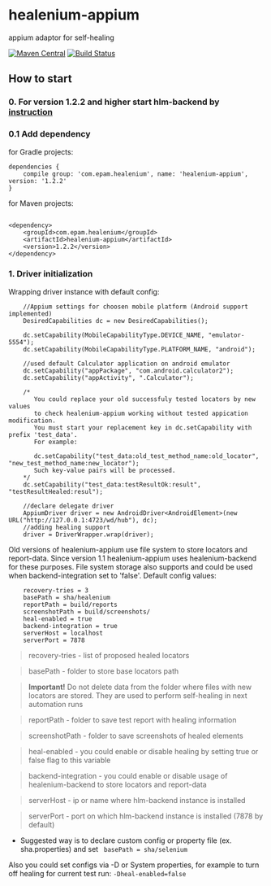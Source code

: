 # healenium-appium
appium adaptor for self-healing

[![Maven Central](https://maven-badges.herokuapp.com/maven-central/com.epam.healenium/healenium-appium/badge.svg)](https://maven-badges.herokuapp.com/maven-central/com.epam.healenium/healenium-appium/)
[![Build Status](https://github.com/healenium/healenium-appium/workflows/Java-CI-test/badge.svg)](https://github.com/healenium/healenium-appium/workflows/Java-CI-test/badge.svg)

## How to start

### 0. For version 1.2.2 and higher start hlm-backend by [instruction](https://github.com/healenium/healenium-backend) 

### 0.1 Add dependency 

for Gradle projects:
``` 
dependencies {
    compile group: 'com.epam.healenium', name: 'healenium-appium', version: '1.2.2'
}
```

for Maven projects:
``` 

<dependency>
	<groupId>com.epam.healenium</groupId>
	<artifactId>healenium-appium</artifactId>
	<version>1.2.2</version>
</dependency>
```
### 1. Driver initialization
 Wrapping driver instance with default config:
``` 
    //Appium settings for choosen mobile platform (Android support implemented)
    DesiredCapabilities dc = new DesiredCapabilities();

    dc.setCapability(MobileCapabilityType.DEVICE_NAME, "emulator-5554");
    dc.setCapability(MobileCapabilityType.PLATFORM_NAME, "android");
    
    //used default Calculator application on android emulator
    dc.setCapability("appPackage", "com.android.calculator2");
    dc.setCapability("appActivity", ".Calculator");

    /*
       You could replace your old successfuly tested locators by new values
       to check healenium-appium working without tested appication modification.
       You must start your replacement key in dc.setCapability with prefix 'test_data'.
       For example:
       
       dc.setCapability("test_data:old_test_method_name:old_locator", "new_test_method_name:new_locator");
       Such key-value pairs will be processed.
    */
    dc.setCapability("test_data:testResultOk:result", "testResultHealed:resul");

    //declare delegate driver
    AppiumDriver driver = new AndroidDriver<AndroidElement>(new URL("http://127.0.0.1:4723/wd/hub"), dc);
    //adding healing support
    driver = DriverWrapper.wrap(driver);
 ```
 Old versions of healenium-appium use file system to store locators and report-data. Since version 1.1 
 healenium-appium uses healenium-backend for these purposes. File system storage also supports and could
 be used when backend-integration set to 'false'.
 Default config values:
``` 
    recovery-tries = 3
    basePath = sha/healenium
    reportPath = build/reports
    screenshotPath = build/screenshots/
    heal-enabled = true
    backend-integration = true
    serverHost = localhost
    serverPort = 7878
 ```

 > recovery-tries - list of proposed healed locators

 > basePath - folder to store base locators path

 > **Important!** Do not delete data from the folder where files with new locators are stored. They are used to perform self-healing in next automation runs

 > reportPath - folder to save test report with healing information

 > screenshotPath - folder to save screenshots of healed elements

 > heal-enabled - you could enable or disable healing by setting true or false flag to this variable

 > backend-integration - you could enable or disable usage of healenium-backend to store locators and report-data
 
 > serverHost - ip or name where hlm-backend instance is installed
 
 > serverPort - port on which hlm-backend instance is installed (7878 by default)

* Suggested way is to declare custom config or property file (ex. sha.properties) and set
``` basePath = sha/selenium```

Also you could set configs via -D or System properties, for example to turn off healing for current test run:
```-Dheal-enabled=false```
